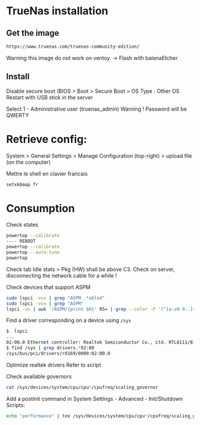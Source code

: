 # TrueNas installation

## Get the image

```bash
https://www.truenas.com/truenas-community-edition/
```

Warning this image do not work on ventoy.
-> Flash with balenaEtcher

## Install

Disable secure boot (BIOS > Boot > Secure Boot > OS Type : Other OS
Restart with USB stick in the server

Select 1 - Administrative user (truenas_admin)
Warning ! Password will be QWERTY

# Retrieve config:

System > General Settings > Manage Configuration (top-right) > upload file (on the computer)

Mettre le shell en clavier francais
```bash
setxkbmap fr
```

# Consumption

Check states
```bash
powertop --calibrate
---- REBOOT
powertop --calibrate
powertop --auto-tune
powertop
```
Check tab Idle stats > Pkg (HW) shall be above C3. Check on server, disconnecting the network cable for a while !

Check devices that support ASPM
```bash
sudo lspci -vvv | grep "ASPM .*abled"
sudo lspci -vvv | grep "ASPM"
lspci -vv | awk '/ASPM/{print $0}' RS= | grep --color -P '(^[a-z0-9:.]+|ASPM )'
```

Find a driver corresponding on a device using `/sys`
```bash
$  lspci
...
02:00.0 Ethernet controller: Realtek Semiconductor Co., Ltd. RTL8111/8168B PCI Express Gigabit Ethernet controller (rev 01)
$ find /sys | grep drivers.*02:00
/sys/bus/pci/drivers/r8169/0000:02:00.0
```

Optimize realtek drivers
Refer to script

Check available governors
```bash
cat /sys/devices/system/cpu/cpu*/cpufreq/scaling_governor
```

Add a postinit command in System Settings - Advanced - Init/Shutdown Scripts:
```bash
echo "performance" | tee /sys/devices/system/cpu/cpu*/cpufreq/scaling_governor
```
